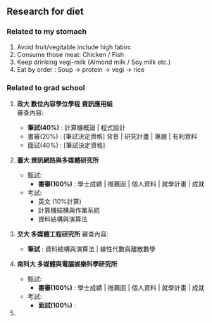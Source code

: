 ## **Research for diet**

### Related to my stomach  

 1. Avoid fruit/vegitable include high fabirc
 2. Consume those meat: Chicken / Fish
 3. Keep drinking vegi-milk (Almond milk / Soy milk etc.)
 4. Eat by order : Soup -> protein -> vegi -> rice



### **Related to grad school**

 1. **政大 數位內容學位學程 資訊應用組**  
    審查內容:
    - **筆試(40%)** : 計算機概論 | 程式設計
    - 書審(20%) : [筆試決定資格] 背景 | 研究計畫 | 專題 | 有利資料
    - 面試(40%) : [筆試決定資格]
   
 2. **臺大 資訊網路與多媒體研究所**  
    - 甄試:
      - **書審(100%)** : 學士成績 | 推薦函 | 個人資料 | 就學計畫 | 成就
    - 考試:
      - 英文 (10%計算)
      - 計算機結構與作業系統
      - 資料結構與演算法
    
 3. **交大 多媒體工程研究所**
     審查內容:
    - **筆試** : 資料結構與演算法 | 線性代數與離散數學
   
 4. **南科大 多媒體與電腦娛樂科學研究所**
     - 甄試:
       - **書審(100%)** : 學士成績 | 推薦函 | 個人資料 | 就學計畫 | 成就
    - 考試:
       - **面試(100%)** : 
 
 6. 
